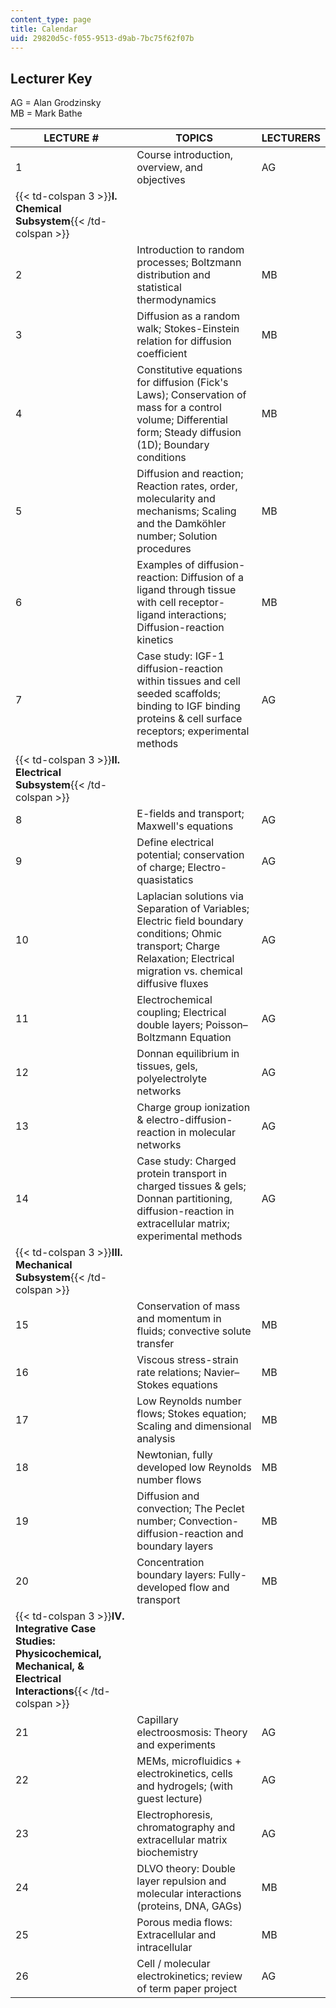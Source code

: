 ```yaml
---
content_type: page
title: Calendar
uid: 29820d5c-f055-9513-d9ab-7bc75f62f07b
---
```


Lecturer Key
------------

AG = Alan Grodzinsky  
MB = Mark Bathe

| LECTURE # | TOPICS | LECTURERS |
| --- | --- | --- |
| 1 | Course introduction, overview, and objectives | AG |
| {{< td-colspan 3 >}}**I. Chemical Subsystem**{{< /td-colspan >}} |||
| 2 | Introduction to random processes; Boltzmann distribution and statistical thermodynamics | MB |
| 3 | Diffusion as a random walk; Stokes-Einstein relation for diffusion coefficient | MB |
| 4 | Constitutive equations for diffusion (Fick's Laws); Conservation of mass for a control volume; Differential form; Steady diffusion (1D); Boundary conditions | MB |
| 5 | Diffusion and reaction; Reaction rates, order, molecularity and mechanisms; Scaling and the Damköhler number; Solution procedures | MB |
| 6 | Examples of diffusion-reaction: Diffusion of a ligand through tissue with cell receptor-ligand interactions; Diffusion-reaction kinetics | MB |
| 7 | Case study: IGF-1 diffusion-reaction within tissues and cell seeded scaffolds; binding to IGF binding proteins & cell surface receptors; experimental methods | AG |
| {{< td-colspan 3 >}}**II. Electrical Subsystem**{{< /td-colspan >}} |||
| 8 | E-fields and transport; Maxwell's equations | AG |
| 9 | Define electrical potential; conservation of charge; Electro-quasistatics | AG |
| 10 | Laplacian solutions via Separation of Variables; Electric field boundary conditions; Ohmic transport; Charge Relaxation; Electrical migration vs. chemical diffusive fluxes | AG |
| 11 | Electrochemical coupling; Electrical double layers; Poisson–Boltzmann Equation | AG |
| 12 | Donnan equilibrium in tissues, gels, polyelectrolyte networks | AG |
| 13 | Charge group ionization & electro-diffusion-reaction in molecular networks | AG |
| 14 | Case study: Charged protein transport in charged tissues & gels; Donnan partitioning, diffusion-reaction in extracellular matrix; experimental methods | AG |
| {{< td-colspan 3 >}}**III. Mechanical Subsystem**{{< /td-colspan >}} |||
| 15 | Conservation of mass and momentum in fluids; convective solute transfer | MB |
| 16 | Viscous stress-strain rate relations; Navier–Stokes equations | MB |
| 17 | Low Reynolds number flows; Stokes equation; Scaling and dimensional analysis | MB |
| 18 | Newtonian, fully developed low Reynolds number flows | MB |
| 19 | Diffusion and convection; The Peclet number; Convection-diffusion-reaction and boundary layers | MB |
| 20 | Concentration boundary layers: Fully-developed flow and transport | MB |
| {{< td-colspan 3 >}}**IV. Integrative Case Studies: Physicochemical, Mechanical, & Electrical Interactions**{{< /td-colspan >}} |||
| 21 | Capillary electroosmosis: Theory and experiments | AG |
| 22 | MEMs, microfluidics + electrokinetics, cells and hydrogels; (with guest lecture) | AG |
| 23 | Electrophoresis, chromatography and extracellular matrix biochemistry | AG |
| 24 | DLVO theory: Double layer repulsion and molecular interactions (proteins, DNA, GAGs) | MB |
| 25 | Porous media flows: Extracellular and intracellular | MB |
| 26 | Cell / molecular electrokinetics; review of term paper project | AG